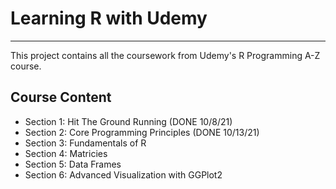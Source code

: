 # Learning R with Udemy
---

This project contains all the coursework from Udemy's R Programming A-Z course. 

## Course Content

* Section 1: Hit The Ground Running (DONE 10/8/21)
* Section 2: Core Programming Principles (DONE 10/13/21)
* Section 3: Fundamentals of R
* Section 4: Matricies
* Section 5: Data Frames
* Section 6: Advanced Visualization with GGPlot2
